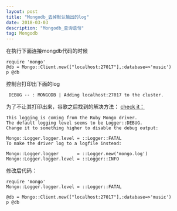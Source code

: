 ```yaml
---
layout: post
title: "Mongodb_去掉默认输出的log"
date: 2018-03-03
description: "Mongodb_查询语句"
tag: Mongodb
--- 
```

在执行下面连接mongdb代码的时候

```
require 'mongo'
@db = Mongo::Client.new(["localhost:27017"],:database=>'music')
p @db
``` 
 
控制台打印出下面的log

```
 DEBUG -- : MONGODB | Adding localhost:27017 to the cluster.
```

为了不让其打印出来，谷歌之后找到的解决方法： [check it：](http://stackoverflow.com/questions/30292100/how-can-i-disable-mongodb-log-messages-in-console)



```
This logging is coming from the Ruby Mongo driver.   
The default logging level seems to be Logger::DEBUG.  
Change it to something higher to disable the debug output:

Mongo::Logger.logger.level = ::Logger::FATAL
To make the driver log to a logfile instead:

Mongo::Logger.logger       = ::Logger.new('mongo.log')
Mongo::Logger.logger.level = ::Logger::INFO
```

修改后代码：  

```
require 'mongo'
Mongo::Logger.logger.level = ::Logger::FATAL

@db = Mongo::Client.new(["localhost:27017"],:database=>'music')
p @db
```

